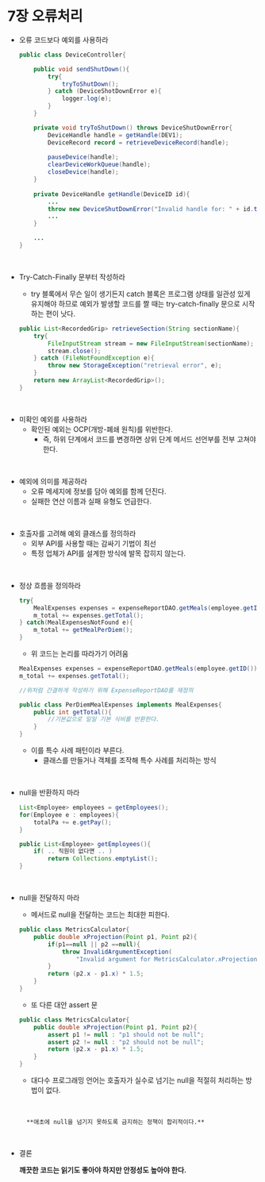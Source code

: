 # 7장 오류처리

- 오류 코드보다 예외를 사용하라
    
    ```java
    public class DeviceController{
    
    	public void sendShutDown(){
    		try{
    			tryToShutDown();
    		} catch (DeviceShotDownError e){
    			logger.log(e);
    		}
    	}
    
    	private void tryToShutDown() throws DeviceShutDownError{
    		DeviceHandle handle = getHandle(DEV1);
    		DeviceRecord record = retrieveDeviceRecord(handle);
    	
    		pauseDevice(handle);
    		clearDeviceWorkQueue(handle);
    		closeDevice(handle);
    	}
    	
    	private DeviceHandle getHandle(DeviceID id){
    		...
    		throw new DeviceShutDownError("Invalid handle for: " + id.toString());
    		...
    	}
    
    	...
    }
    
    ```
    
&nbsp;
- Try-Catch-Finally 문부터 작성하라
    - try 블록에서 무슨 일이 생기든지 catch 블록은 프로그램 상태를 일관성 있게 유지해야 하므로 예외가 발생할 코드를 짤 때는 try-catch-finally 문으로 시작하는 편이 낫다.
    
    ```java
    public List<RecordedGrip> retrieveSection(String sectionName){
    	try{
    		FileInputStream stream = new FileInputStream(sectionName);
    		stream.close();
    	} catch (FileNotFoundException e){
    		throw new StorageException("retrieval error", e);
    	}
    	return new ArrayList<RecordedGrip>();
    }
    ```
    
&nbsp;
- 미확인 예외를 사용하라
    - 확인된 예외는 OCP(개방-폐쇄 원칙)를 위반한다.
        - 즉, 하위 단계에서 코드를 변경하면 상위 단계 메서드 선언부를 전부 고쳐야 한다.
  
&nbsp;
- 예외에 의미를 제공하라
    - 오류 메세지에 정보를 담아 예외를 함께 던진다.
    - 실패한 연산 이름과 실패 유형도 언급한다.

&nbsp;

- 호출자를 고려해 예외 클래스를 정의하라
    - 외부 API를 사용할 때는 감싸기 기법이 최선
    - 특정 업체가 API를 설계한 방식에 발목 잡히지 않는다.

&nbsp;

- 정상 흐름을 정의하라
    
    ```java
    try{
    	MealExpenses expenses = expenseReportDAO.getMeals(employee.getID());
    	m_total += expenses.getTotal();
    } catch(MealExpensesNotFound e){
    	m_total += getMealPerDiem();
    }
    ```
    
    - 위 코드는 논리를 따라가기 어려움
  
    
    ```java
    MealExpenses expenses = expenseReportDAO.getMeals(employee.getID());
    m_total += expenses.getTotal();
    
    //위처럼 간결하게 작성하기 위해 ExpenseReportDAO를 재정의
    
    public class PerDiemMealExpenses implements MealExpenses{
    	public int getTotal(){
    		//기본값으로 일일 기본 식비를 반환한다.
    	}
    }
    ```
    
    - 이를 특수 사례 패턴이라 부른다.
        - 클래스를 만들거나 객체를 조작해 특수 사례를 처리하는 방식
  
&nbsp;

- null을 반환하지 마라
    
    ```java
    List<Employee> employees = getEmployees();
    for(Employee e : employees){
    	totalPa += e.getPay();
    }
    
    public List<Employee> getEmployees(){
    	if( .. 직원이 없다면 .. )
    		return Collections.emptyList();
    }
    ```
    
&nbsp;

- null을 전달하지 마라
    - 메서드로 null을 전달하는 코드는 최대한 피한다.
    
    ```java
    public class MetricsCalculator{
    	public double xProjection(Point p1, Point p2){
    		if(p1==null || p2 ==null){
    			throw InvalidArgumentException(
    				"Invalid argument for MetricsCalculator.xProjection");
    		}
    		return (p2.x - p1.x) * 1.5;
    	}
    }
    ```
    
    - 또 다른 대안 assert 문
    
    ```java
    public class MetricsCalculator{
    	public double xProjection(Point p1, Point p2){
    		assert p1 != null : "p1 should not be null";
    		assert p2 != null : "p2 should not be null";
    		return (p2.x - p1.x) * 1.5;
    	}
    }
    ```
    
    - 대다수 프로그래밍 언어는 호출자가 실수로 넘기는 null을 적절히 처리하는 방법이 없다.
  
    &nbsp;

        **애초에 null을 넘기지 못하도록 금지하는 정책이 합리적이다.**
    
&nbsp;

- 결론
    
    **깨끗한 코드는 읽기도 좋아야 하지만 안정성도 높아야 한다.**
